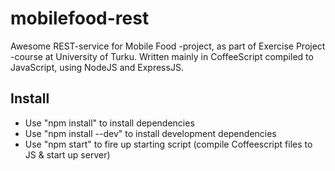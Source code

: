mobilefood-rest
===============
Awesome REST-service for Mobile Food -project, as part of Exercise Project -course at University of Turku. Written mainly in CoffeeScript compiled to JavaScript, using NodeJS and ExpressJS.

Install
-------
* Use "npm install" to install dependencies
* Use "npm install --dev" to install development dependencies
* Use "npm start" to fire up starting script (compile Coffeescript files to JS & start up server)